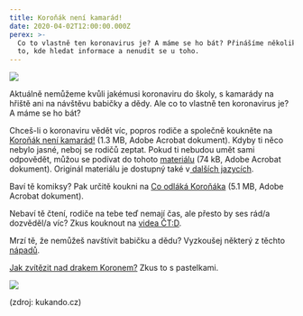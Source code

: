 ```yaml
---
title: Koroňák není kamarád!
date: 2020-04-02T12:00:00.000Z
perex: >-
  Co to vlastně ten koronavirus je? A máme se ho bát? Přinášíme několik tipů na
  to, kde hledat informace a nenudit se u toho.
---
```




![](/media/koronak.gif.gif) 



Aktuálně nemůžeme kvůli jakémusi koronaviru do školy, s kamarády na hřiště ani na návštěvu babičky a dědy. Ale co to vlastně ten koronavirus je? A máme se ho bát?



Chceš-li o koronaviru vědět víc, popros rodiče a společně koukněte na [Koroňák není kamarád!](https://www.ochrance.cz/uploads-deti/user_upload/Prilohy/Koronak_neni_kamarad__2_.pdf) (1.3 MB, Adobe Acrobat dokument). Kdyby ti něco nebylo jasné, neboj se rodičů zeptat. Pokud ti nebudou umět sami odpovědět, můžou se podívat do tohoto [materiálu](https://www.ochrance.cz/uploads-deti/user_upload/Prilohy/navod__1_.pdf) (74 kB, Adobe Acrobat dokument). Originál materiálu je dostupný také v[ dalších jazycích](https://www.mvcr.cz/clanek/psychologicka-pomoc-prace-s-detmi-covid-19.aspx). 



Baví tě komiksy? Pak určitě koukni na [Co odláká Koroňáka](https://www.ochrance.cz/uploads-deti/user_upload/Prilohy/koronak_komiks_A4_print_3__2_.pdf) (5.1 MB, Adobe Acrobat dokument).



Nebaví tě čtení, rodiče na tebe teď nemají čas, ale přesto by ses rád/a dozvěděl/a víc? Zkus kouknout na [videa ČT:D](https://decko.ceskatelevize.cz/koronavirus).



Mrzí tě, že nemůžeš navštívit babičku a dědu? Vyzkoušej některý z těchto [nápadů](https://psych.fss.muni.cz/media/3221518/aktivity-rodin-se-seniory.pdf).



[Jak zvítězit nad drakem Koronem?](https://omalovanky-kukando.cz/drak-koron/) Zkus to s pastelkami. 



![](/media/kukando-omalovanka-rousky-vsem-tucnaci2.jpg.jpg) 



(zdroj: kukando.cz)


